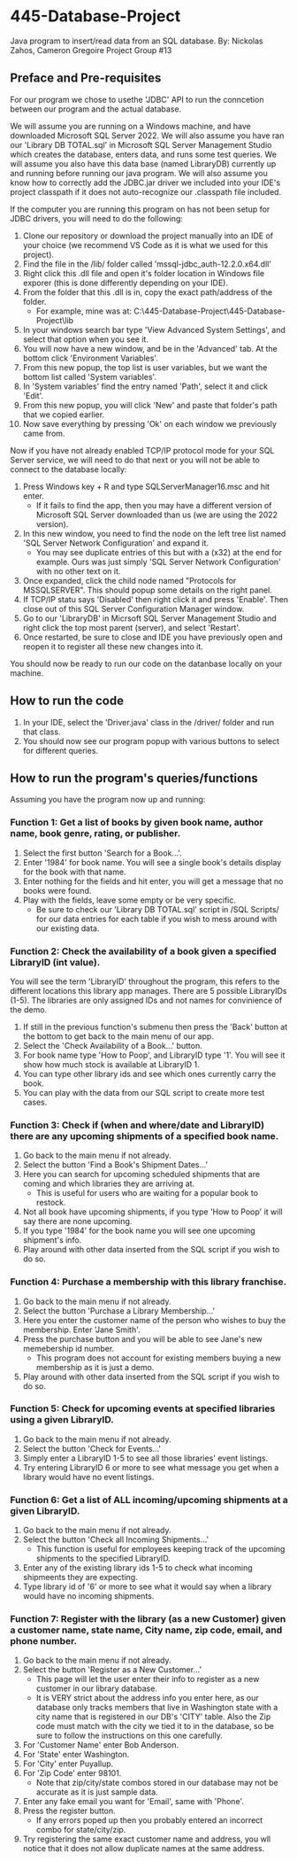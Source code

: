 # 445-Database-Project
Java program to insert/read data from an SQL database.
By: Nickolas Zahos, Cameron Gregoire
Project Group #13

## Preface and Pre-requisites
For our program we chose to usethe 'JDBC' API to run the conncetion between our program and the actual database.

We will assume you are running on a Windows machine, and have downloaded Microsoft SQL Server 2022.
We will also assume you have ran our 'Library DB TOTAL.sql' in Microsoft SQL Server Management Studio which creates the database, enters data, and runs some test queries.
We will assume you also have this data base (named LibraryDB) currently up and running before running our java program.
We will also assume you know how to correctly add the JDBC.jar driver we included into your IDE's project classpath if it does not auto-recognize our .classpath file included.

If the computer you are running this program on has not been setup for JDBC drivers, you will need to do the following:
1. Clone our repository or download the project manually into an IDE of your choice (we recommend VS Code as it is what we used for this project).
2. Find the file in the /lib/ folder called 'mssql-jdbc_auth-12.2.0.x64.dll'
3. Right click this .dll file and open it's folder location in Windows file exporer (this is done differently depending on your IDE).
4. From the folder that this .dll is in, copy the exact path/address of the folder.
    - For example, mine was at: C:\445-Database-Project\445-Database-Project\lib
5. In your windows search bar type 'View Advanced System Settings', and select that option when you see it.
6. You will now have a new window, and be in the 'Advanced' tab. At the bottom click 'Environment Variables'.
7. From this new popup, the top list is user variables, but we want the bottom list called 'System variables'.
8. In 'System variables' find the entry named 'Path', select it and click 'Edit'.
9. From this new popup, you will click 'New' and paste that folder's path that we copied earlier.
10. Now save everything by pressing 'Ok' on each window we previously came from.

Now if you have not already enabled TCP/IP protocol mode for your SQL Server service, we will need to do that next or you will not be able to connect to the database locally:
1. Press Windows key + R and type SQLServerManager16.msc and hit enter. 
    - If it fails to find the app, then you may have a different version of Microsoft SQL Server downloaded than us (we are using the 2022 version).
2. In this new window, you need to find the node on the left tree list named 'SQL Server Network Configuration' and expand it.
    - You may see duplicate entries of this but with a (x32) at the end for example. Ours was just simply 'SQL Server Network Configuration' with no other text on it.
3. Once expanded, click the child node named "Protocols for MSSQLSERVER". This should popup some details on the right panel.
4. If TCP/IP statu says 'Disabled' then right click it and press 'Enable'. Then close out of this SQL Server Configuration Manager window.
5. Go to our 'LibraryDB' in Micrsoft SQL Server Management Studio and right click the top most parent (server), and select 'Restart'.
6. Once restarted, be sure to close and IDE you have previously open and reopen it to register all these new changes into it.

You should now be ready to run our code on the datanbase locally on your machine.

## How to run the code
1. In your IDE, select the 'Driver.java' class in the /driver/ folder and run that class.
2. You should now see our program popup with various buttons to select for different queries.

## How to run the program's queries/functions
Assuming you have the program now up and running:

### Function 1: Get a list of books by given book name, author name, book genre, rating, or publisher.
1. Select the first button 'Search for a Book...'.
2. Enter '1984' for book name. You will see a single book's details display for the book with that name.
3. Enter nothing for the fields and hit enter, you will get a message that no books were found.
4. Play with the fields, leave some empty or be very specific. 
    - Be sure to check our 'Library DB TOTAL.sql' script in /SQL Scripts/ for our data entries for each table if you wish to mess around with our existing data.

### Function 2: Check the availability of a book given a specified LibraryID (int value).
You will see the term 'LibraryID' throughout the program, this refers to the different locations this library app manages.
There are 5 possible LibraryIDs (1-5). The libraries are only assigned IDs and not names for convinience of the demo.
1. If still in the previous function's submenu then press the 'Back' button at the bottom to get back to the main menu of our app.
2. Select the 'Check Availability of a Book...' button.
3. For book name type 'How to Poop', and LibraryID type '1'. You will see it show how much stock is available at LibraryID 1.
4. You can type other library ids and see which ones currently carry the book.
5. You can play with the data from our SQL script to create more test cases.

### Function 3: Check if (when and where/date and LibraryID) there are any upcoming shipments of a specified book name.
1. Go back to the main menu if not already.
2. Select the button 'Find a Book's Shipment Dates...'
3. Here you can search for upcoming scheduled shipments that are coming and which libraries they are arriving at.
    - This is useful for users who are waiting for a popular book to restock.
4. Not all book have upcoming shipments, if you type 'How to Poop' it will say there are none upcoming.
5. If you type '1984' for the book name you will see one upcoming shipment's info.
6. Play around with other data inserted from the SQL script if you wish to do so.

### Function 4: Purchase a membership with this library franchise.
1. Go back to the main menu if not already.
2. Select the button 'Purchase a Library Membership...'
3. Here you enter the customer name of the person who wishes to buy the membership. Enter 'Jane Smith'.
4. Press the purchase button and you will be able to see Jane's new memebership id number.
    - This program does not account for existing members buying a new membership as it is just a demo.
6. Play around with other data inserted from the SQL script if you wish to do so.

### Function 5: Check for upcoming events at specified libraries using a given LibraryID.
1. Go back to the main menu if not already.
2. Select the button 'Check for Events...'
3. Simply enter a LibraryID 1-5 to see all those libraries' event listings.
4. Try entering LibraryID 6 or more to see what message you get when a library would have no event listings.

### Function 6: Get a list of ALL incoming/upcoming shipments at a given LibraryID.
1. Go back to the main menu if not already.
2. Select the button 'Check all Incoming Shipments...'
    - This function is useful for employees keeping track of the upcoming shipments to the specified LibraryID.
3. Enter any of the existing library ids 1-5 to check what incoming shipmeents they are expecting.
4. Type library id of '6' or more to see what it would say when a library would have no incoming shipments.

### Function 7: Register with the library (as a new Customer) given a customer name, state name, City name, zip code, email, and phone number.
1. Go back to the main menu if not already.
2. Select the button 'Register as a New Customer...'
    - This page will let the user enter their info to register as a new customer in our library database.
    - It is VERY strict about the address info you enter here, as our database only tracks members that live in Washington state with a city name that is registered in our DB's 'CITY' table. Also the Zip code must match with the city we tied it to in the database, so be sure to follow the instructions on this one carefully.
3. For 'Customer Name' enter Bob Anderson.
4. For 'State' enter Washington.
5. For 'City' enter Puyallup.
6. For 'Zip Code' enter 98101.
    - Note that zip/city/state combos stored in our database may not be accurate as it is just sample data.
7. Enter any fake email you want for 'Email', same with 'Phone'.
8. Press the register button.
    - If any errors poped up then you probably entered an incorrect combo for state/city/zip.
9. Try registering the same exact customer name and address, you wll notice that it does not allow duplicate names at the same address.

